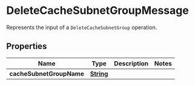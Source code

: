 

# DeleteCacheSubnetGroupMessage

Represents the input of a <code>DeleteCacheSubnetGroup</code> operation.

## Properties

| Name | Type | Description | Notes |
|------------ | ------------- | ------------- | -------------|
|**cacheSubnetGroupName** | [**String**](String.md) |  |  |



